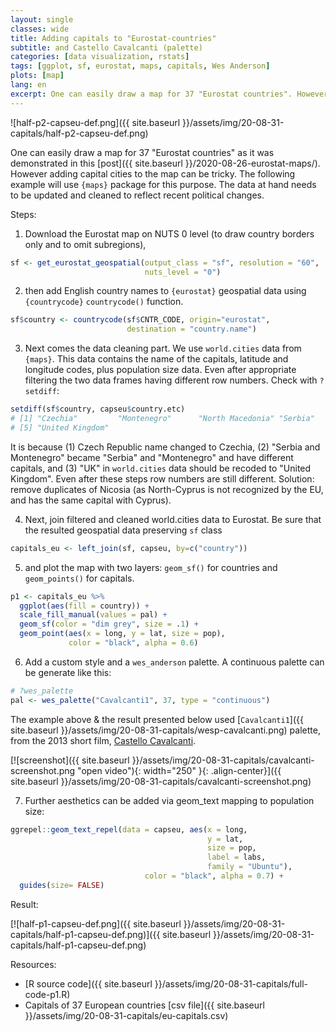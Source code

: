 ```yaml
---
layout: single
classes: wide
title: Adding capitals to "Eurostat-countries"
subtitle: and Castello Cavalcanti (palette)
categories: [data visualization, rstats]
tags: [ggplot, sf, eurostat, maps, capitals, Wes Anderson]
plots: [map]
lang: en
excerpt: One can easily draw a map for 37 "Eurostat countries". However adding capital cities to the map can be tricky. The following example will use `{maps}` package for this purpose. The data at hand needs to be updated and cleaned to reflect recent political changes.
---
```


![half-p2-capseu-def.png]({{ site.baseurl }}/assets/img/20-08-31-capitals/half-p2-capseu-def.png) 

One can easily draw a map for 37 "Eurostat countries" as it was demonstrated in this [post]({{ site.baseurl }}/2020-08-26-eurostat-maps/). However adding capital cities to the map can be tricky. The following example will use `{maps}` package for this purpose. The data at hand needs to be updated and cleaned to reflect recent political changes.


Steps: 

1. Download the Eurostat map on NUTS 0 level (to draw country borders only and to omit subregions),

```r
sf <- get_eurostat_geospatial(output_class = "sf", resolution = "60",
                              nuts_level = "0")
```

2. then add English country names to `{eurostat}` geospatial data using `{countrycode}` `countrycode()` function.

```r
sf$country <- countrycode(sf$CNTR_CODE, origin="eurostat", 
                          destination = "country.name")
```

3. Next comes the data cleaning part. We use `world.cities` data from `{maps}`. 
This data contains the name of the capitals, latitude and longitude codes, plus population size data. 
Even after appropriate filtering the two data frames having different row numbers. Check with `?setdiff`:

```r
setdiff(sf$country, capseu$country.etc)
# [1] "Czechia"         "Montenegro"      "North Macedonia" "Serbia"         
# [5] "United Kingdom" 
```

It is because (1) Czech Republic name changed to Czechia, (2) "Serbia and Montenegro" became "Serbia" and "Montenegro" and have different capitals, and (3) "UK" in `world.cities` data should be recoded to "United Kingdom". Even after these steps row numbers are still different. Solution: remove duplicates of Nicosia (as North-Cyprus is not recognized by the EU, and has the same capital with Cyprus).

4. Next, join filtered and cleaned world.cities data to Eurostat. Be sure that the resulted geospatial data preserving `sf` class

```r
capitals_eu <- left_join(sf, capseu, by=c("country"))
```

5. and plot the map with two layers: `geom_sf()` for countries and `geom_points()` for capitals.

```r
p1 <- capitals_eu %>%
  ggplot(aes(fill = country)) +
  scale_fill_manual(values = pal) +
  geom_sf(color = "dim grey", size = .1) +
  geom_point(aes(x = long, y = lat, size = pop),
             color = "black", alpha = 0.6)
```

6. Add a custom style and a `wes_anderson` palette. A continuous palette can be generate like this:

```r
# ?wes_palette
pal <- wes_palette("Cavalcanti1", 37, type = "continuous")
```

The example above & the result presented below used [`Cavalcanti1`]({{ site.baseurl }}/assets/img/20-08-31-capitals/wesp-cavalcanti.png) palette, from the 2013 short film, [Castello Cavalcanti](https://youtu.be/b87B7zyucgI). 

[![screenshot]({{ site.baseurl }}/assets/img/20-08-31-capitals/cavalcanti-screenshot.png "open video"){: width="250" }{: .align-center}]({{ site.baseurl }}/assets/img/20-08-31-capitals/cavalcanti-screenshot.png)

7. Further aesthetics can be added via geom_text mapping to population size:

```r
ggrepel::geom_text_repel(data = capseu, aes(x = long,
                                            y = lat,
                                            size = pop,
                                            label = labs,
                                            family = "Ubuntu"),
                              color = "black", alpha = 0.7) +
  guides(size= FALSE)
```


Result:

[![half-p1-capseu-def.png]({{ site.baseurl }}/assets/img/20-08-31-capitals/half-p1-capseu-def.png)]({{ site.baseurl }}/assets/img/20-08-31-capitals/half-p1-capseu-def.png)



Resources:

 - [R source code]({{ site.baseurl }}/assets/img/20-08-31-capitals/full-code-p1.R)
 - Capitals of 37 European countries [csv file]({{ site.baseurl }}/assets/img/20-08-31-capitals/eu-capitals.csv)
